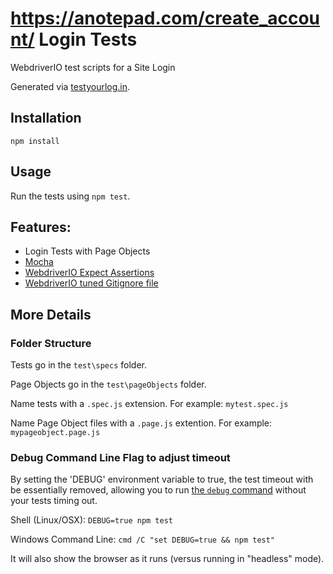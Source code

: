 # https://anotepad.com/create_account/ Login Tests

WebdriverIO test scripts for a Site Login

Generated via [testyourlog.in](http://testyourlog.in).

## Installation

```
npm install
```

## Usage

Run the tests using `npm test`.

## Features:

- Login Tests with Page Objects
- [Mocha](http://mochajs.org/)
- [WebdriverIO Expect Assertions](https://webdriver.io/docs/api/expect.html)
- [WebdriverIO tuned Gitignore file](https://github.com/klamping/wdio-starter-kit/blob/master/.gitignore#L61)

## More Details

### Folder Structure

Tests go in the `test\specs` folder.

Page Objects go in the `test\pageObjects` folder.

Name tests with a `.spec.js` extension. For example: `mytest.spec.js`

Name Page Object files with a `.page.js` extention.  For example: `mypageobject.page.js`

### Debug Command Line Flag to adjust timeout

By setting the 'DEBUG' environment variable to true, the test timeout with be essentially removed, allowing you to run [the `debug` command](https://www.youtube.com/watch?v=xWwP-3B_YyE&lc=z12gw1vqpu2sunjeq222hrsxstf3glohh04) without your tests timing out. 

Shell (Linux/OSX):
`DEBUG=true npm test`

Windows Command Line:
`cmd /C "set DEBUG=true && npm test"`

It will also show the browser as it runs (versus running in "headless" mode).
